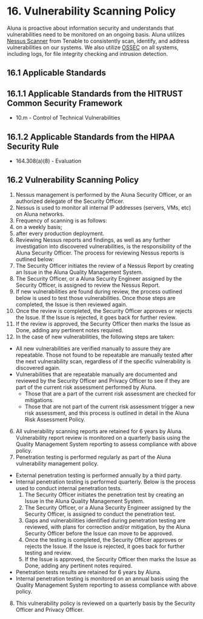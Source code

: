 # 16. Vulnerability Scanning Policy

Aluna is proactive about information security and understands that vulnerabilities need to be monitored on an ongoing basis. Aluna utilizes [Nessus Scanner](http://www.tenable.com/products/nessus) from Tenable to consistently scan, identify, and address vulnerabilities on our systems. We also utilize [OSSEC](http://www.ossec.net/) on all systems, including logs, for file integrity checking and intrusion detection.

## 16.1 Applicable Standards

## 16.1.1 Applicable Standards from the HITRUST Common Security Framework

* 10.m - Control of Technical Vulnerabilities

## 16.1.2 Applicable Standards from the HIPAA Security Rule

* 164.308(a)(8) - Evaluation

## 16.2 Vulnerability Scanning Policy

1. Nessus management is performed by the Aluna Security Officer, or an authorized delegate of the Security Officer.
2. Nessus is used to monitor all internal IP addresses (servers, VMs, etc) on Aluna networks.
3. Frequency of scanning is as follows:
  1. on a weekly basis;
  2. after every production deployment.
4. Reviewing Nessus reports and findings, as well as any further investigation into discovered vulnerabilities, is the responsibility of the Aluna Security Officer. The process for reviewing Nessus reports is outlined below:
  1. The Security Officer initiates the review of a Nessus Report by creating an Issue in the Aluna Quality Management System.
  2. The Security Officer, or a Aluna Security Engineer assigned by the Security Officer, is assigned to review the Nessus Report.
  3. If new vulnerabilities are found during review, the process outlined below is used to test those vulnerabilities. Once those steps are completed, the Issue is then reviewed again.
  4. Once the review is completed, the Security Officer approves or rejects the Issue. If the Issue is rejected, it goes back for further review.
  5. If the review is approved, the Security Officer then marks the Issue as Done, adding any pertinent notes required.
5. In the case of new vulnerabilities, the following steps are taken:
  * All new vulnerabilities are verified manually to assure they are repeatable. Those not found to be repeatable are manually tested after the next vulnerability scan, regardless of if the specific vulnerability is discovered again.
  * Vulnerabilities that are repeatable manually are documented and reviewed by the Security Officer and Privacy Officer to see if they are part of the current risk assessment performed by Aluna.
    * Those that are a part of the current risk assessment are checked for mitigations.
    * Those that are not part of the current risk assessment trigger a new risk assessment, and this process is outlined in detail in the Aluna Risk Assessment Policy.
6. All vulnerability scanning reports are retained for 6 years by Aluna. Vulnerability report review is monitored on a quarterly basis using the  Quality Management System reporting to assess compliance with above policy.
7. Penetration testing is performed regularly as part of the Aluna vulnerability management policy.
  * External penetration testing is performed annually by a third party.
  * Internal penetration testing is performed quarterly. Below is the process used to conduct internal penetration tests.
      1. The Security Officer initiates the penetration test by creating an Issue in the Aluna Quality Management System.
      2. The Security Officer, or a Aluna Security Engineer assigned by the Security Officer, is assigned to conduct the penetration test.
      3. Gaps and vulnerabilities identified during penetration testing are reviewed, with plans for correction and/or mitigation, by the Aluna Security Officer before the Issue can move to be approved.
      4. Once the testing is completed, the Security Officer approves or rejects the Issue. If the Issue is rejected, it goes back for further testing and review.
      5. If the Issue is approved, the Security Officer then marks the Issue as Done, adding any pertinent notes required.
  * Penetration tests results are retained for 6 years by Aluna.
  * Internal penetration testing is monitored on an annual basis using the Quality Management System reporting to assess compliance with above policy.
8. This vulnerability policy is reviewed on a quarterly basis by the Security Officer and Privacy Officer.
